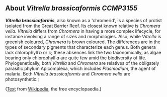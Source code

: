 About *Vitrella brassicaformis CCMP3155* 
----------------------------------------



***Vitrella brassicaformis***, also known as a \'chromerid\', is a
species of protist isolated from the Great Barrier Reef. Its closest
known relative is *Chromera velia*. *Vitrella* differs from *Chromera*
in having a more complex lifecycle, for instance involving a range of
sizes and morphologies. Also, while *Vitrella* is greenish coloured,
*Chromera* is brown coloured. The differences are in the types of
secondary pigments that characterize each genus. Both genera lack
chlorophyll *b* or *c*; these absences link the two taxonomically, as
algae bearing only chlorophyll *a* are quite few amid the biodiversity
of life. Phylogenetically, both *Vitrella* and *Chromera* are relatives
of the obligately parasitic phylum Apicomplexa, which includes
*Plasmodium*, the agent of malaria. Both *Vitrella brassicaformis* and
*Chromera velia* are photosynthetic.;

([Text](http://en.wikipedia.org/wiki/Vitrella_brassicaformis) from
[Wikipedia](http://en.wikipedia.org/), the free encyclopaedia.)
